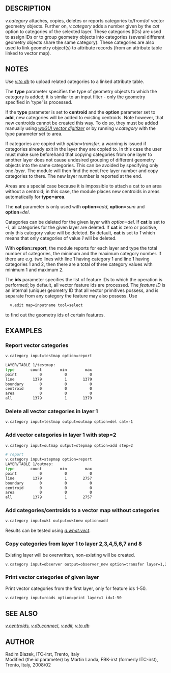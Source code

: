 ## DESCRIPTION

*v.category* attaches, copies, deletes or reports categories to/from/of
vector geometry objects. Further on, *v.category* adds a number given by
the *cat* option to categories of the selected layer. These categories
(IDs) are used to assign IDs or to group geometry objects into
categories (several different geometry objects share the same category).
These categories are also used to link geometry object(s) to attribute
records (from an attribute table linked to vector map).

## NOTES

Use *[v.to.db](v.to.db.md)* to upload related categories to a linked
attribute table.

The **type** parameter specifies the type of geometry objects to which
the category is added; it is similar to an input filter - only the
geometry specified in 'type' is processed.

If the **type** parameter is set to **centroid** and the **option**
parameter set to **add**, new categories will be added to existing
centroids. Note however, that new centroids cannot be created this way.
To do so, they must be added manually using *[wxGUI vector
digitizer](wxGUI.vdigit.md)* or by running *v.category* with the type
parameter set to area.

If categories are copied with *option=transfer*, a warning is issued if
categories already exit in the layer they are copied to. In this case
the user must make sure beforehand that copying categories from one
layer to another layer does not cause undesired grouping of different
geometry objects into the same categories. This can be avoided by
specifying only one *layer*. The module will then find the next free
layer number and copy categories to there. The new layer number is
reported at the end.

Areas are a special case because it is impossible to attach a cat to an
area without a centroid; in this case, the module places new centroids
in areas automatically for **type=area**.

The **cat** parameter is only used with **option**=*add*,
**option**=*sum* and **option**=*del*.

Categories can be deleted for the given layer with *option=del*. If
**cat** is set to *-1*, all categories for the given layer are deleted.
If **cat** is zero or positive, only this category value will be
deleted. By default, **cat** is set to *1* which means that only
categories of value *1* will be deleted.

With **option=report**, the module reports for each layer and type the
total number of categories, the minimum and the maximum category number.
If there are e.g. two lines with line 1 having category 1 and line 1
having categories 1 and 2, then there are a total of three category
values with minimum 1 and maximum 2.

The **ids** parameter specifies the list of feature IDs to which the
operation is performed; by default, all vector feature ids are
processed. The *feature ID* is an internal (unique) geometry ID that all
vector primitives possess, and is separate from any category the feature
may also possess. Use

```sh
  v.edit map=inputname tool=select
```

to find out the geometry ids of certain features.

## EXAMPLES

### Report vector categories

```sh
v.category input=testmap option=report

LAYER/TABLE 1/testmap:
type       count        min        max
point          0          0          0
line        1379          1       1379
boundary       0          0          0
centroid       0          0          0
area           0          0          0
all         1379          1       1379
```

### Delete all vector categories in layer 1

```sh
v.category input=testmap output=outmap option=del cat=-1
```

### Add vector categories in layer 1 with step=2

```sh
v.category input=outmap output=stepmap option=add step=2

# report
v.category input=stepmap option=report
LAYER/TABLE 1/outmap:
type       count        min        max
point          0          0          0
line        1379          1       2757
boundary       0          0          0
centroid       0          0          0
area           0          0          0
all         1379          1       2757
```

### Add categories/centroids to a vector map without categories

```sh
v.category input=wkt output=wktnew option=add
```

Results can be tested using *[d.what.vect](d.what.vect.md)*.

### Copy categories from layer 1 to layer 2,3,4,5,6,7 and 8

Existing layer will be overwritten, non-existing will be created.

```sh
v.category input=observer output=observer_new option=transfer layer=1,2,3,4,5,6,7,8
```

### Print vector categories of given layer

Print vector categories from the first layer, only for feature ids 1-50.

```sh
v.category input=roads option=print layer=1 id=1-50
```

## SEE ALSO

*[v.centroids](v.centroids.md), [v.db.connect](v.db.connect.md),
[v.edit](v.edit.md), [v.to.db](v.to.db.md)*

## AUTHOR

Radim Blazek, ITC-irst, Trento, Italy  
Modified (the id parameter) by Martin Landa, FBK-irst (formerly
ITC-irst), Trento, Italy, 2008/02
